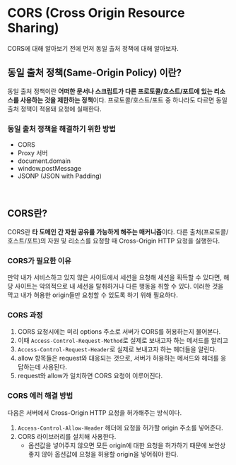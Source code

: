 # CORS (Cross Origin Resource Sharing)
CORS에 대해 알아보기 전에 먼저 동일 출처 정책에 대해 알아보자.

## 동일 출처 정책(Same-Origin Policy) 이란?
동일 출처 정책이란 **어떠한 문서나 스크립트가 다른 프로토콜/호스트/포트에 있는 리소스를 사용하는 것을 제한하는 정책**이다. 프로토콜/호스트/포트 중 하나라도 다르면 동일 출처 정책이 적용돼 요청에 실패한다.

### 동일 출처 정책을 해결하기 위한 방법
- CORS
- Proxy 서버
- document.domain
- window.postMessage
- JSONP (JSON with Padding)

<br>

## CORS란?
CORS란 **타 도메인 간 자원 공유를 가능하게 해주는 매커니즘**이다. 다른 출처(프로토콜/호스트/포트)의 자원 및 리소스를 요청할 때 Cross-Origin HTTP 요청을 실행한다.

### CORS가 필요한 이유
만약 내가 서비스하고 있지 않은 사이트에서 세션을 요청해 세션을 획득할 수 있다면, 해당 사이트는 악의적으로 내 세션을 탈취하거나 다른 행동을 취할 수 있다. 이러한 것을 막고 내가 허용한 origin들만 요청할 수 있도록 하기 위해 필요하다.

### CORS 과정
1. CORS 요청시에는 미리 options 주소로 서버가 CORS를 허용하는지 물어본다.
2. 이때 `Access-Control-Request-Method`로 실제로 보내고자 하는 메서드를 알리고
3. `Access-Control-Request-Header`로 실제로 보내고자 하는 헤더들을 알린다.
4. allow 항목들은 request와 대응되는 것으로, 서버가 허용하는 메서드와 헤더를 응답하는데 사용된다.
5. request와 allow가 일치하면 CORS 요청이 이루어진다.

### CORS 에러 해결 방법
다음은 서버에서 Cross-Origin HTTP 요청을 허가해주는 방식이다.

1. `Access-Control-Allow-Header` 헤더에 요청을 허가할 origin 주소를 넣어준다.
2. CORS 라이브러리를 설치해 사용한다.
   - 옵션값을 넣어주지 않으면 모든 origin에 대한 요청을 허가하기 때문에 보안상 좋지 않아 옵션값에 요청을 허용할 origin을 넣어줘야 한다.